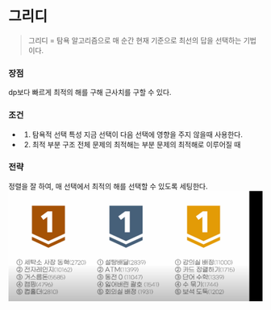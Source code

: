 # 그리디

> 그리디 = 탐욕 알고리즘으로
> 매 순간 현재 기준으로 최선의 답을 선택하는 기법이다.

### 장점

dp보다 빠르게 최적의 해를 구해 근사치를 구할 수 있다.

### 조건

- 1. 탐욕적 선택 특성
     지금 선택이 다음 선택에 영향을 주지 않을때 사용한다.
- 2. 최적 부분 구조
     전체 문제의 최적해는 부분 문제의 최적해로 이루어질 때

### 전략

정렬을 잘 하여, 매 선택에서 최적의 해를 선택할 수 있도록 세팅한다.
![alt text](image.png)

